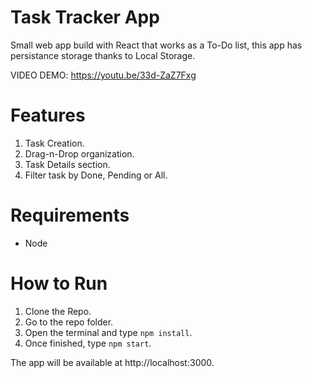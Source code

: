 # Task Tracker App

Small web app build with React that works as a To-Do list, this app has persistance storage thanks to Local Storage.

VIDEO DEMO: https://youtu.be/33d-ZaZ7Fxg

# Features
1. Task Creation.
2. Drag-n-Drop organization.
3. Task Details section.
4. Filter task by Done, Pending or All.

# Requirements

* Node

# How to Run
1. Clone the Repo.
2. Go to the repo folder.
3. Open the terminal and type `npm install`.
4. Once finished, type `npm start`.

The app will be available at http://localhost:3000.
